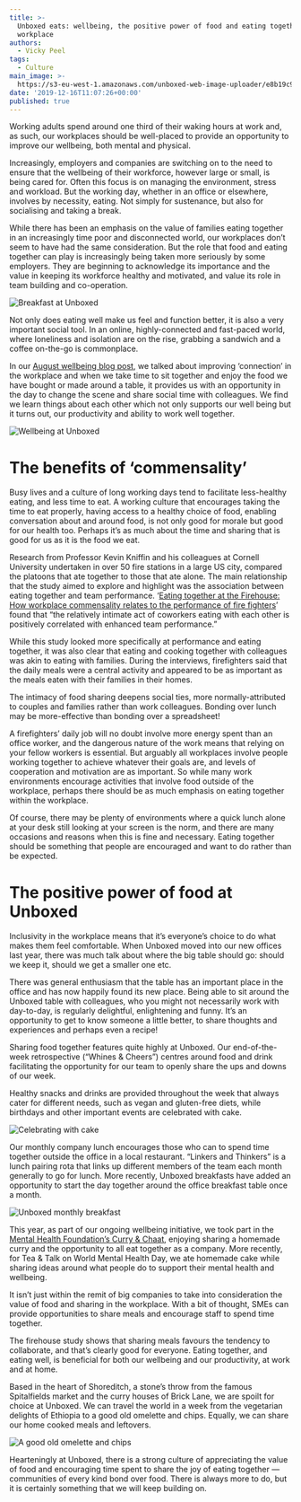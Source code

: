 ```yaml
---
title: >-
  Unboxed eats: wellbeing, the positive power of food and eating together in the
  workplace
authors:
  - Vicky Peel
tags:
  - Culture
main_image: >-
  https://s3-eu-west-1.amazonaws.com/unboxed-web-image-uploader/e8b19c9e63be218ca1eb1b7cdc0e024f.png
date: '2019-12-16T11:07:26+00:00'
published: true
---
```

Working adults spend around one third of their waking hours at work and, as such, our workplaces should be well-placed to provide an opportunity to improve our wellbeing, both mental and physical.

Increasingly, employers and companies are switching on to the need to ensure that the wellbeing of their workforce, however large or small, is being cared for. Often this focus is on managing the environment, stress and workload. But the working day, whether in an office or elsewhere, involves by necessity, eating. Not simply for sustenance, but also for socialising and taking a break. 

While there has been an emphasis on the value of families eating together in an increasingly time poor and disconnected world, our workplaces don’t seem to have had the same consideration. But the role that food and eating together can play is increasingly being taken more seriously by some employers. They are beginning to acknowledge its importance and the value in keeping its workforce healthy and motivated, and value its role in team building and co-operation. 

![Breakfast at Unboxed](https://s3-eu-west-1.amazonaws.com/unboxed-web-image-uploader/e8b19c9e63be218ca1eb1b7cdc0e024f.png)

Not only does eating well make us feel and function better, it is also a very important social tool. In an online, highly-connected and fast-paced world, where loneliness and isolation are on the rise, grabbing a sandwich and a coffee on-the-go is commonplace.

In our [August wellbeing blog post](https://unboxed.co/blog/wellbeing-at-unboxed/), we talked about improving ‘connection’ in the workplace and when we take time to sit together and enjoy the food we have bought or made around a table, it provides us with an opportunity in the day to change the scene and share social time with colleagues. We find we learn things about each other which not only supports our well being but it turns out, our productivity and ability to work well together. 

![Wellbeing at Unboxed](https://s3-eu-west-1.amazonaws.com/unboxed-web-image-uploader/4ac4c59a70c7af49f5a16288ad5baa33.png)

# The benefits of ‘commensality’

Busy lives and a culture of long working days tend to facilitate less-healthy eating, and less time to eat. A working culture that encourages taking the time to eat properly, having access to a healthy choice of food, enabling conversation about and around food, is not only good for morale but good for our health too. Perhaps it’s as much about the time and sharing that is good for us as it is the food we eat.

Research from Professor Kevin Kniffin and his colleagues at Cornell University undertaken in over 50 fire stations in a large US city, compared the platoons that ate together to those that ate alone. The main relationship that the study aimed to explore and highlight was the association between eating together and team performance. ‘[Eating together at the Firehouse: How workplace commensality relates to the performance of fire fighters](https://www.ncbi.nlm.nih.gov/pmc/articles/PMC4864863/)’ found that “the relatively intimate act of coworkers eating with each other is positively correlated with enhanced team performance.” 

While this study looked more specifically at performance and eating together, it was also clear that eating and cooking together with colleagues was akin to eating with families. During the interviews, firefighters said that the daily meals were a central activity and appeared to be as important as the meals eaten with their families in their homes. 

The intimacy of food sharing deepens social ties, more normally-attributed to couples and families rather than work colleagues. Bonding over lunch may be more-effective than bonding over a spreadsheet! 

A firefighters’ daily job will no doubt involve more energy spent than an office worker, and the dangerous nature of the work means that relying on your fellow workers is essential. But arguably all workplaces involve people working together to achieve whatever their goals are, and levels of cooperation and motivation are as important. So while many work environments encourage activities that involve food outside of the workplace, perhaps there should be as much emphasis on eating together within the workplace. 

Of course, there may be plenty of environments where a quick lunch alone at your desk still looking at your screen is the norm, and there are many occasions and reasons when this is fine and necessary. Eating together should be something that people are encouraged and want to do rather than be expected.<br/>



# The positive power of food at Unboxed

Inclusivity in the workplace means that it’s everyone’s choice to do what makes them feel comfortable. When Unboxed moved into our new offices last year, there was much talk about where the big table should go: should we keep it, should we get a smaller one etc. 

There was general enthusiasm that the table has an important place in the office and has now happily found its new place. Being able to sit around the Unboxed table with colleagues, who you might not necessarily work with day-to-day, is regularly delightful, enlightening and funny. It’s an opportunity to get to know someone a little better, to share thoughts and experiences and perhaps even a recipe! 

Sharing food together features quite highly at Unboxed. Our end-of-the-week retrospective (“Whines & Cheers”) centres around food and drink facilitating the opportunity for our team to openly share the ups and downs of our week. 

Healthy snacks and drinks are provided throughout the week that always cater for different needs, such as vegan and gluten-free diets, while birthdays and other important events are celebrated with cake. 

![Celebrating with cake](https://s3-eu-west-1.amazonaws.com/unboxed-web-image-uploader/ab032871e7ca1e04d92b47105d6cf6d8.png)

Our monthly company lunch encourages those who can to spend time together outside the office in a local restaurant. “Linkers and Thinkers” is a lunch pairing rota that links up different members of the team each month generally to go for lunch. More recently, Unboxed breakfasts have added an opportunity to start the day together around the office breakfast table once a month.

![Unboxed monthly breakfast](https://s3-eu-west-1.amazonaws.com/unboxed-web-image-uploader/35c57079ba8a9c11d68702922932cc24.png)

This year, as part of our ongoing wellbeing initiative, we took part in the [Mental Health Foundation’s Curry & Chaat](https://www.mentalhealth.org.uk/get-involved/curry-and-chaat), enjoying sharing a homemade curry and the opportunity to all eat together as a company. More recently, for Tea & Talk on World Mental Health Day, we ate homemade cake while sharing ideas around what people do to support their mental health and wellbeing. 

It isn’t just within the remit of big companies to take into consideration the value of food and sharing in the workplace. With a bit of thought, SMEs can provide opportunities to share meals and encourage staff to spend time together. 

The firehouse study shows that sharing meals favours the tendency to collaborate, and that’s clearly good for everyone. Eating together, and eating well, is beneficial for both our wellbeing and our productivity, at work and at home. 

Based in the heart of Shoreditch, a stone’s throw from the famous Spitalfields market and the curry houses of Brick Lane, we are spoilt for choice at Unboxed. We can travel the world in a week from the vegetarian delights of Ethiopia to a good old omelette and chips. Equally, we can share our home cooked meals and leftovers. 

![A good old omelette and chips](https://s3-eu-west-1.amazonaws.com/unboxed-web-image-uploader/5e90060e41a16b97759777aaecf69a40.png)

Hearteningly at Unboxed, there is a strong culture of appreciating the value of food and encouraging time spent to share the joy of eating together — communities of every kind bond over food. There is always more to do, but it is certainly something that we will keep building on.
